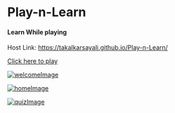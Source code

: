 # Play-n-Learn

<h4>Learn While playing</h4>

Host Link: https://takalkarsayali.github.io/Play-n-Learn/

[Click here to play](https://takalkarsayali.github.io/Play-n-Learn/)

[![welcomeImage](https://www.linkpicture.com/q/Welcome-Page_1.png)](https://www.linkpicture.com/view.php?img=LPic627f13f723db4211312632)

[![homeImage](https://www.linkpicture.com/q/Home-Page.png)](https://www.linkpicture.com/view.php?img=LPic627f146f4e37f370702972)

[![quizImage](https://www.linkpicture.com/q/quiz-page_1.png)](https://www.linkpicture.com/view.php?img=LPic627f1431b408e963612312)

